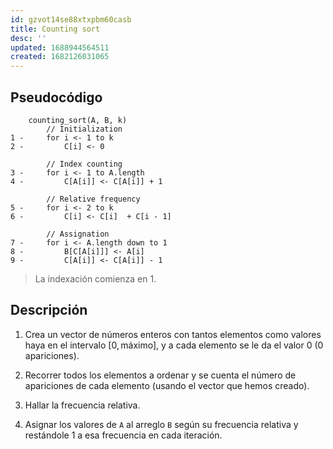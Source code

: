 ```yaml
---
id: gzvot14se88xtxpbm60casb
title: Counting sort
desc: ''
updated: 1688944564511
created: 1682126031065
---
```


## Pseudocódigo

```
    counting_sort(A, B, k)
        // Initialization
1 -     for i <- 1 to k
2 -         C[i] <- 0

        // Index counting
3 -     for i <- 1 to A.length
4 -         C[A[i]] <- C[A[i]] + 1

        // Relative frequency
5 -     for i <- 2 to k
6 -         C[i] <- C[i]  + C[i - 1]

        // Assignation
7 -     for i <- A.length down to 1
8 -         B[C[A[i]]] <- A[i]
9 -         C[A[i]] <- C[A[i]] - 1
```

> La indexación comienza en 1.

## Descripción

1. Crea un vector de números enteros con tantos elementos como valores haya en el intervalo $[0, \text{máximo}]$, y a cada elemento se le da el valor 0 (0 apariciones).

2. Recorrer todos los elementos a ordenar y se cuenta el número de apariciones de cada elemento (usando el vector que hemos creado).

3. Hallar la frecuencia relativa.

4. Asignar los valores de `A` al arreglo `B` según su frecuencia relativa y restándole 1 a esa frecuencia en cada iteración.
